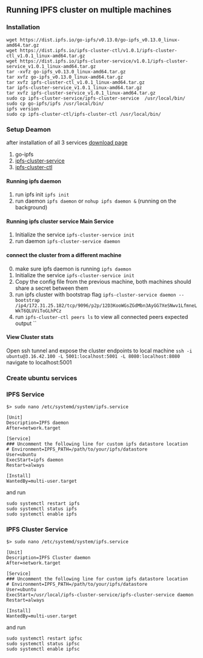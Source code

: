 ## Running IPFS cluster on multiple machines

### Installation

```
wget https://dist.ipfs.io/go-ipfs/v0.13.0/go-ipfs_v0.13.0_linux-amd64.tar.gz
wget https://dist.ipfs.io/ipfs-cluster-ctl/v1.0.1/ipfs-cluster-ctl_v1.0.1_linux-amd64.tar.gz
wget https://dist.ipfs.io/ipfs-cluster-service/v1.0.1/ipfs-cluster-service_v1.0.1_linux-amd64.tar.gz
tar -xvfz go-ipfs_v0.13.0_linux-amd64.tar.gz
tar xvfz go-ipfs_v0.13.0_linux-amd64.tar.gz
tar xvfz ipfs-cluster-ctl_v1.0.1_linux-amd64.tar.gz
tar ipfs-cluster-service_v1.0.1_linux-amd64.tar.gz
tar xvfz ipfs-cluster-service_v1.0.1_linux-amd64.tar.gz
sudo cp ipfs-cluster-service/ipfs-cluster-service  /usr/local/bin/
sudo cp go-ipfs/ipfs /usr/local/bin/
ipfs version
sudo cp ipfs-cluster-ctl/ipfs-cluster-ctl /usr/local/bin/
```

### Setup Deamon

after installation of all 3 services [download page](https://ipfscluster.io/download/)

1. go-ipfs
2. [ipfs-cluster-service](https://dist.ipfs.io/#ipfs-cluster-service)
3. [ipfs-cluster-ctl](https://dist.ipfs.io/#ipfs-cluster-ctl)

#### Running ipfs daemon

1. run ipfs init `ipfs init`
2. run daemon `ipfs daemon` or `nohup ipfs daemon &` (running on the background)

#### Running ipfs cluster service Main Service

1. Initialize the service `ipfs-cluster-service init`
2. run daemon `ipfs-cluster-service daemon`

#### connect the cluster from a different machine

0. make sure ipfs daemon is running `ipfs daemon`
1. Initialize the service `ipfs-cluster-service init`
2. Copy the config file from the previous machine, both machines should share a secret between them
3. run ipfs cluster with bootstrap flag `ipfs-cluster-service daemon --bootstrap /ip4/172.31.25.182/tcp/9096/p2p/12D3KooWGsZGdMbn3AyGG7XeSNwv1LfmneLWkT6QLUViToGLhPCz`
4. run `ipfs-cluster-ctl peers ls` to view all connected peers expected output
   ``

#### View Cluster stats

Open ssh tunnel and expose the cluster endpoints to local machine
`ssh -i ubuntu@3.16.42.100 -L 5001:localhost:5001 -L 8080:localhost:8080`
navigate to localhost:5001

### Create ubuntu services

### IPFS Service

`$> sudo nano /etc/systemd/system/ipfs.service`

```
[Unit]
Description=IPFS daemon
After=network.target

[Service]
### Uncomment the following line for custom ipfs datastore location
# Environment=IPFS_PATH=/path/to/your/ipfs/datastore
User=ubuntu
ExecStart=ipfs daemon
Restart=always

[Install]
WantedBy=multi-user.target
```

and run

```
sudo systemctl restart ipfs
sudo systemctl status ipfs
sudo systemctl enable ipfs
```

### IPFS Cluster Service

`$> sudo nano /etc/systemd/system/ipfs.service`

```
[Unit]
Description=IPFS Cluster daemon
After=network.target

[Service]
### Uncomment the following line for custom ipfs datastore location
# Environment=IPFS_PATH=/path/to/your/ipfs/datastore
User=ubuntu
ExecStart=/usr/local/ipfs-cluster-service/ipfs-cluster-service daemon
Restart=always

[Install]
WantedBy=multi-user.target
```

and run

```
sudo systemctl restart ipfsc
sudo systemctl status ipfsc
sudo systemctl enable ipfsc
```
